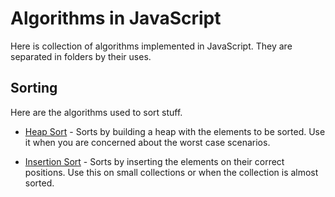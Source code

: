 # Algorithms in JavaScript

Here is collection of algorithms implemented in JavaScript. They are separated in folders by their uses.

## Sorting

Here are the algorithms used to sort stuff.

- [Heap Sort](sorting/heapSort.js) - Sorts by building a heap with the elements to be sorted. Use it when you are concerned about the worst case scenarios.

- [Insertion Sort](sorting/insertionSort.js) - Sorts by inserting the elements on their correct positions. Use this on small collections or when the collection is almost sorted.